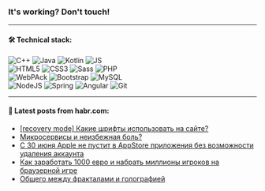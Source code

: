 ### It's working? Don't touch!

---

#### 🛠️ Technical stack:

![C++](https://img.shields.io/badge/C++-informational?logo=c%2B%2B&style=flat&logoColor=white&color=9C033A)
![Java](https://img.shields.io/badge/Java-informational?logo=java&style=flat&logoColor=white&color=007396)
![Kotlin](https://img.shields.io/badge/Kotlin-informational?logo=Kotlin&style=flat&logoColor=white&color=0095D5)
![JS](https://img.shields.io/badge/JS-informational?logo=javaScript&style=flat&logoColor=black&color=F7Df1E) <br>
![HTML5](https://img.shields.io/badge/HTML5-informational?logo=html5&style=flat&logoColor=white&color=E34F26)
![CSS3](https://img.shields.io/badge/CSS3-informational?logo=css3&style=flat&logoColor=white&color=157286)
![Sass](https://img.shields.io/badge/Saas-informational?logo=sass&style=flat&logoColor=white&color=hotpink)
![PHP](https://img.shields.io/badge/PHP-informational?logo=php&style=flat&logoColor=white&color=777BB4) <br>
![WebPAck](https://img.shields.io/badge/WebPack-informational?logo=webPack&style=flat&logoColor=white&color=FF6F00)
![Bootstrap](https://img.shields.io/badge/Bootstrap-informational?logo=Bootstrap&style=flat&logoColor=white&color=7952B3)
![MySQL](https://img.shields.io/badge/MySQL-informational?logo=MySQL&style=flat&logoColor=white&color=00f) <br>
![NodeJS](https://img.shields.io/badge/NodeJS-informational?logo=node.js&style=flat&logoColor=white&color=43853D)
![Spring](https://img.shields.io/badge/Spring-informational?logo=Spring&style=flat&logoColor=white&color=0A9EDC)
![Angular](https://img.shields.io/badge/Vue-informational?logo=vue.js&style=flat&logoColor=white&color=red)
![Git](https://img.shields.io/badge/Git-informational?logo=git&style=flat&logoColor=white&color=darkorange)

___

#### 💬 Latest posts from habr.com:

<!-- BLOG-POST-LIST:START -->
- [[recovery mode] Какие шрифты использовать на сайте?](https://habr.com/ru/post/668330/?utm_source=habrahabr&utm_medium=rss&utm_campaign=668330)
- [Микросервисы и неизбежная боль?](https://habr.com/ru/post/668300/?utm_source=habrahabr&utm_medium=rss&utm_campaign=668300)
- [С 30 июня Apple не пустит в AppStore приложения без возможности удаления аккаунта](https://habr.com/ru/post/668318/?utm_source=habrahabr&utm_medium=rss&utm_campaign=668318)
- [Как заработать 1000 евро и набрать миллионы игроков на браузерной игре](https://habr.com/ru/post/668314/?utm_source=habrahabr&utm_medium=rss&utm_campaign=668314)
- [Общего между фракталами и голографией](https://habr.com/ru/post/595433/?utm_source=habrahabr&utm_medium=rss&utm_campaign=595433)
<!-- BLOG-POST-LIST:END -->
